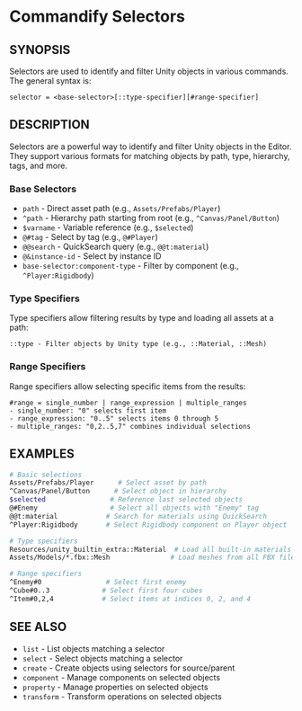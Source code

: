 # Commandify Selectors

## SYNOPSIS
Selectors are used to identify and filter Unity objects in various commands. The general syntax is:
```
selector = <base-selector>[::type-specifier][#range-specifier]
```

## DESCRIPTION
Selectors are a powerful way to identify and filter Unity objects in the Editor. They support various formats for matching objects by path, type, hierarchy, tags, and more.

### Base Selectors
- `path` - Direct asset path (e.g., `Assets/Prefabs/Player`)
- `^path` - Hierarchy path starting from root (e.g., `^Canvas/Panel/Button`)
- `$varname` - Variable reference (e.g., `$selected`)
- `@#tag` - Select by tag (e.g., `@#Player`)
- `@@search` - QuickSearch query (e.g., `@@t:material`)
- `@&instance-id` - Select by instance ID
- `base-selector:component-type` - Filter by component (e.g., `^Player:Rigidbody`)

### Type Specifiers
Type specifiers allow filtering results by type and loading all assets at a path:
```
::type - Filter objects by Unity type (e.g., ::Material, ::Mesh)
```

### Range Specifiers
Range specifiers allow selecting specific items from the results:
```
#range = single_number | range_expression | multiple_ranges
- single_number: "0" selects first item
- range_expression: "0..5" selects items 0 through 5
- multiple_ranges: "0,2..5,7" combines individual selections
```

## EXAMPLES
```bash
# Basic selections
Assets/Prefabs/Player      # Select asset by path
^Canvas/Panel/Button      # Select object in hierarchy
$selected                # Reference last selected objects
@#Enemy                  # Select all objects with "Enemy" tag
@@t:material            # Search for materials using QuickSearch
^Player:Rigidbody       # Select Rigidbody component on Player object

# Type specifiers
Resources/unity_builtin_extra::Material  # Load all built-in materials
Assets/Models/*.fbx::Mesh               # Load meshes from all FBX files

# Range specifiers
^Enemy#0                # Select first enemy
^Cube#0..3             # Select first four cubes
^Item#0,2,4            # Select items at indices 0, 2, and 4
```

## SEE ALSO
- `list` - List objects matching a selector
- `select` - Select objects matching a selector
- `create` - Create objects using selectors for source/parent
- `component` - Manage components on selected objects
- `property` - Manage properties on selected objects
- `transform` - Transform operations on selected objects
